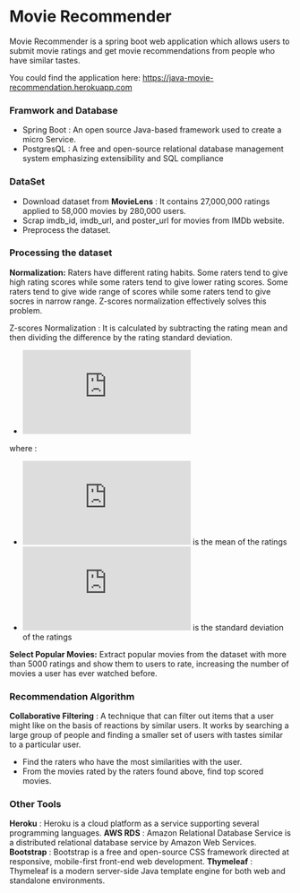 <script type="text/javascript" src="http://cdn.mathjax.org/mathjax/latest/MathJax.js?config=default"></script>
# Movie Recommender
Movie Recommender is a spring boot web application which allows users to submit movie ratings and get movie recommendations from people who have similar tastes.

You could find the application here: https://java-movie-recommendation.herokuapp.com

### Framwork and Database

  - Spring Boot : An open source Java-based framework used to create a micro Service.
  - PostgresQL : A free and open-source relational database management system emphasizing extensibility and SQL compliance

### DataSet
- Download dataset from **MovieLens** : It contains 27,000,000 ratings applied to 58,000 movies by 280,000 users.
- Scrap imdb_id, imdb_url, and poster_url for movies from IMDb website.
- Preprocess the dataset.


### Processing the dataset 

**Normalization:**
Raters have different rating habits. Some raters tend to give high rating scores while some raters tend to give lower rating scores. Some raters tend to give wide range of scores while some raters tend to give socres in narrow range.  Z-scores normalization effectively solves this problem.

Z-scores Normalization : It is calculated by subtracting the rating mean and then dividing the difference by the rating standard deviation. 
- ![equation](http://www.sciweavers.org/tex2img.php?eq=%20z%3D%5Cfrac%7Bx-%5Cmu%7D%7B%5Csigma%7D&bc=White&fc=Black&im=jpg&fs=12&ff=arev&edit=0)

where : 
- ![equation](http://www.sciweavers.org/tex2img.php?eq=%5Cmu&bc=White&fc=Black&im=jpg&fs=12&ff=arev&edit=0) is the mean of the ratings
- ![equation](http://www.sciweavers.org/tex2img.php?eq=%5Csigma&bc=White&fc=Black&im=jpg&fs=12&ff=arev&edit=0) is the standard deviation of the ratings


**Select Popular Movies:**
Extract popular movies from the dataset with more than 5000 ratings and show them to users to rate, increasing the number of movies a user has ever watched before.

### Recommendation Algorithm
**Collaborative Filtering** : A technique that can filter out items that a user might like on the basis of reactions by similar users. It works by searching a large group of people and finding a smaller set of users with tastes similar to a particular user.

- Find the raters who have the most similarities with the user.
- From the movies rated by the raters found above, find top scored movies.

### Other Tools
**Heroku** : Heroku is a cloud platform as a service supporting several programming languages. 
**AWS RDS** : Amazon Relational Database Service is a distributed relational database service by Amazon Web Services.
**Bootstrap** : Bootstrap is a free and open-source CSS framework directed at responsive, mobile-first front-end web development.
**Thymeleaf** : Thymeleaf is a modern server-side Java template engine for both web and standalone environments. 



